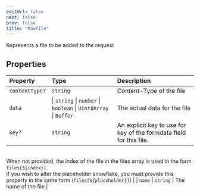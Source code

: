 ```yaml
---
editUrl: false
next: false
prev: false
title: "RawFile"
---
```


Represents a file to be added to the request

## Properties

| Property | Type | Description |
| :------ | :------ | :------ |
| `contentType?` | `string` | Content-Type of the file |
| `data` |  \| `string` \| `number` \| `boolean` \| `Uint8Array` \| `Buffer` | The actual data for the file |
| `key?` | `string` | An explicit key to use for key of the formdata field for this file.<br />When not provided, the index of the file in the files array is used in the form `files[${index}]`.<br />If you wish to alter the placeholder snowflake, you must provide this property in the same form (`files[${placeholder}]`) |
| `name` | `string` | The name of the file |
